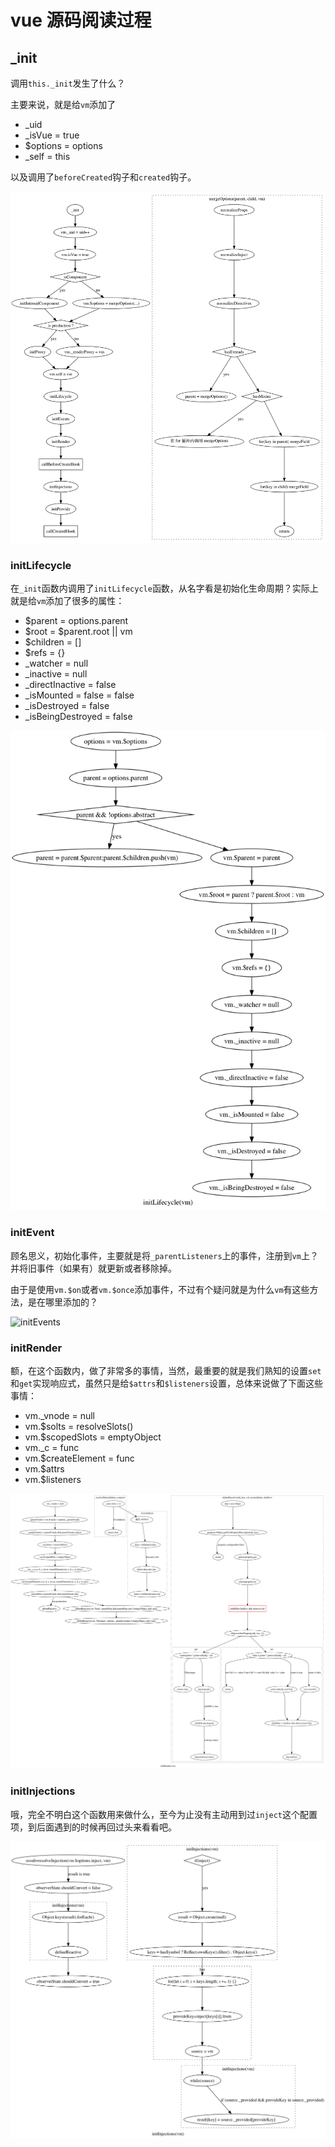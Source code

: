 # vue 源码阅读过程

## _init

调用`this._init`发生了什么？

主要来说，就是给`vm`添加了

- _uid
- _isVue = true
- $options = options
- _self = this

以及调用了`beforeCreated`钩子和`created`钩子。

![_init](./init.png)

### initLifecycle

在`_init`函数内调用了`initLifecycle`函数，从名字看是初始化生命周期？实际上就是给`vm`添加了很多的属性：

- $parent = options.parent
- $root = $parent.root || vm
- $children = []
- $refs = {}
- _watcher = null
- _inactive = null
- _directInactive = false
- _isMounted = false = false
- _isDestroyed = false
- _isBeingDestroyed = false

![initLifecycle](./initLifecycle.png)

### initEvent

顾名思义，初始化事件，主要就是将`_parentListeners`上的事件，注册到`vm`上？并将旧事件（如果有）就更新或者移除掉。

由于是使用`vm.$on`或者`vm.$once`添加事件，不过有个疑问就是为什么`vm`有这些方法，是在哪里添加的？

![initEvents](./initEvents.png)


### initRender

额，在这个函数内，做了非常多的事情，当然，最重要的就是我们熟知的设置`set`和`get`实现响应式，虽然只是给`$attrs`和`$listeners`设置，总体来说做了下面这些事情：

- vm._vnode = null
- vm.$solts = resolveSlots()
- vm.$scopedSlots = emptyObject
- vm._c = func
- vm.$createElement = func
- vm.$attrs
- vm.$listeners

![initRender](./initRender.png)

### initInjections

哦，完全不明白这个函数用来做什么，至今为止没有主动用到过`inject`这个配置项，到后面遇到的时候再回过头来看看吧。

![initInjections](./initInjections.png)


